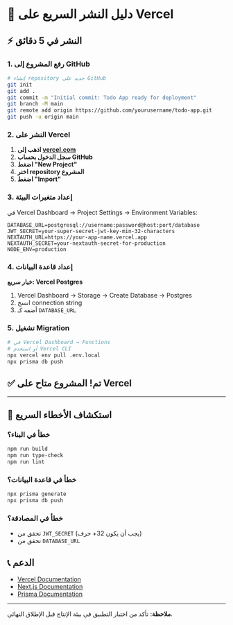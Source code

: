 # 🚀 دليل النشر السريع على Vercel

## ⚡ النشر في 5 دقائق

### 1. رفع المشروع إلى GitHub

```bash
# إنشاء repository جديد على GitHub
git init
git add .
git commit -m "Initial commit: Todo App ready for deployment"
git branch -M main
git remote add origin https://github.com/yourusername/todo-app.git
git push -u origin main
```

### 2. النشر على Vercel

1. **اذهب إلى [vercel.com](https://vercel.com)**
2. **سجل الدخول بحساب GitHub**
3. **اضغط "New Project"**
4. **اختر repository المشروع**
5. **اضغط "Import"**

### 3. إعداد متغيرات البيئة

في Vercel Dashboard → Project Settings → Environment Variables:

```env
DATABASE_URL=postgresql://username:password@host:port/database
JWT_SECRET=your-super-secret-jwt-key-min-32-characters
NEXTAUTH_URL=https://your-app-name.vercel.app
NEXTAUTH_SECRET=your-nextauth-secret-for-production
NODE_ENV=production
```

### 4. إعداد قاعدة البيانات

**خيار سريع: Vercel Postgres**
1. Vercel Dashboard → Storage → Create Database → Postgres
2. انسخ connection string
3. أضفه كـ `DATABASE_URL`

### 5. تشغيل Migration

```bash
# في Vercel Dashboard → Functions
# أو استخدم Vercel CLI
npx vercel env pull .env.local
npx prisma db push
```

## ✅ تم! المشروع متاح على Vercel

---

## 🔧 استكشاف الأخطاء السريع

### خطأ في البناء؟
```bash
npm run build
npm run type-check
npm run lint
```

### خطأ في قاعدة البيانات؟
```bash
npx prisma generate
npx prisma db push
```

### خطأ في المصادقة؟
- تحقق من `JWT_SECRET` (يجب أن يكون 32+ حرف)
- تحقق من `DATABASE_URL`

## 📞 الدعم

- [Vercel Documentation](https://vercel.com/docs)
- [Next.js Documentation](https://nextjs.org/docs)
- [Prisma Documentation](https://www.prisma.io/docs)

---

**ملاحظة**: تأكد من اختبار التطبيق في بيئة الإنتاج قبل الإطلاق النهائي.
